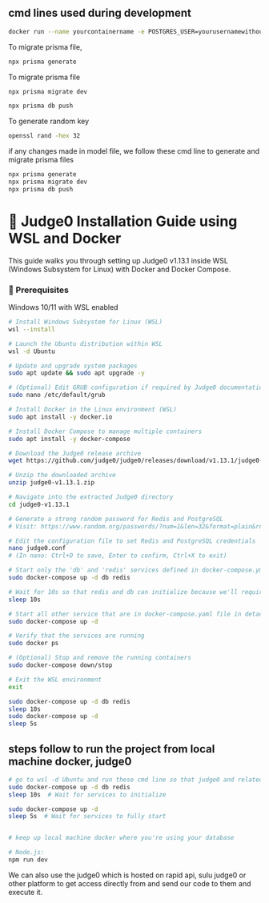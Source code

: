 ## cmd lines used during development

```bash
docker run --name yourcontainername -e POSTGRES_USER=yourusernamewithoutspace -e POSTGRES_PASSWORD=yourpasswordwithoutspecialcharacters -
```

To migrate prisma file, 
```bash
npx prisma generate
```
To migrate prisma file

```bash
npx prisma migrate dev
```
```bash
npx prisma db push
```
To generate random key
```bash
openssl rand -hex 32
```

if any changes made in model file, we follow these cmd line to generate and migrate prisma files
```bash
npx prisma generate
npx prisma migrate dev
npx prisma db push
```

# 🚀 Judge0 Installation Guide using WSL and Docker
This guide walks you through setting up Judge0 v1.13.1 inside WSL (Windows Subsystem for Linux) with Docker and Docker Compose.

### 🧰 Prerequisites
Windows 10/11 with WSL enabled

```bash
# Install Windows Subsystem for Linux (WSL)
wsl --install

# Launch the Ubuntu distribution within WSL
wsl -d Ubuntu

# Update and upgrade system packages
sudo apt update && sudo apt upgrade -y

# (Optional) Edit GRUB configuration if required by Judge0 documentation
sudo nano /etc/default/grub

# Install Docker in the Linux environment (WSL)
sudo apt install -y docker.io

# Install Docker Compose to manage multiple containers
sudo apt install -y docker-compose

# Download the Judge0 release archive
wget https://github.com/judge0/judge0/releases/download/v1.13.1/judge0-v1.13.1.zip

# Unzip the downloaded archive
unzip judge0-v1.13.1.zip

# Navigate into the extracted Judge0 directory
cd judge0-v1.13.1

# Generate a strong random password for Redis and PostgreSQL
# Visit: https://www.random.org/passwords/?num=1&len=32&format=plain&rnd=new

# Edit the configuration file to set Redis and PostgreSQL credentials
nano judge0.conf
# (In nano: Ctrl+O to save, Enter to confirm, Ctrl+X to exit)

# Start only the 'db' and 'redis' services defined in docker-compose.yml
sudo docker-compose up -d db redis

# Wait for 10s so that redis and db can initialize because we'll require this in later work
sleep 10s

# Start all other service that are in docker-compose.yaml file in detach mode
sudo docker-compose up -d

# Verify that the services are running
sudo docker ps

# (Optional) Stop and remove the running containers
sudo docker-compose down/stop

# Exit the WSL environment
exit

sudo docker-compose up -d db redis
sleep 10s
sudo docker-compose up -d
sleep 5s
```

## steps follow to run the project from local machine docker, judge0 
```bash
# go to wsl -d Ubuntu and run these cmd line so that judge0 and related db can run there in there docker
sudo docker-compose up -d db redis
sleep 10s  # Wait for services to initialize

sudo docker-compose up -d
sleep 5s  # Wait for services to fully start


# keep up local machine docker where you're using your database

# Node.js:
npm run dev

```



We can also use the judge0 which is hosted on rapid api, sulu judge0 or other platform to get access directly from and send our code to them and execute it.